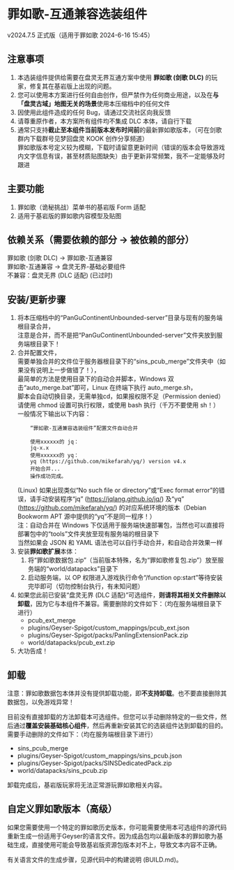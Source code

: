# 罪如歌-互通兼容选装组件
v2024.7.5 正式版（适用于罪如歌 2024-6-16 15:45）

## 注意事项

1. 本选装组件提供给需要在盘灵无界互通方案中使用 **罪如歌 (剑歌 DLC)** 的玩家，修复其在基岩版上出现的问题。
2. 您可以使用本方案进行任何自由创作，但严禁作为任何商业用途，以及在**与「盘灵古域」地图无关的场景**使用本压缩档中的任何文件
3. 因使用此组件造成的任何 Bug，请通过交流社区向我反馈
4. 请尊重原作者，本方案所有组件均不集成 DLC 本体，请自行下载
5. 通常只支持**截止至本组件当前版本发布时间前**的最新罪如歌版本，（可在剑歌群内下载群号见梦回盘灵 KOOK 创作分享频道）  
   罪如歌版本号定义较为模糊，下载时请留意更新时间（错误的版本会导致游戏内文字信息有误，甚至材质贴图缺失）由于更新非常频繁，我不一定能够及时跟进

## 主要功能

1. 罪如歌（诡秘挑战）菜单书的基岩版 Form 适配
2. 适用于基岩版的罪如歌内容模型及贴图

## 依赖关系（需要依赖的部分 -> 被依赖的部分）

罪如歌 (剑歌 DLC) -> 罪如歌-互通兼容  
罪如歌-互通兼容 -> 盘灵无界-基础必要组件  
不兼容：盘灵无界 (DLC 适配) (已过时)  

## 安装/更新步骤

1. 将本压缩档中的“PanGuContinentUnbounded-server”目录与现有的服务端根目录合并，  
	注意是合并，而不是把“PanGuContinentUnbounded-server”文件夹放到服务端根目录下！
2. 合并配置文件，  
	需要单独合并的文件位于服务器根目录下的“sins_pcub_merge”文件夹中（如果没有说明上一步做错了！），  
	最简单的方法是使用目录下的自动合并脚本，Windows 双击“auto_merge.bat”即可，Linux 在终端下执行 auto_merge.sh，  
	脚本会自动切换目录，无需单独cd，如果报权限不足（Permission denied）请使用 chmod 设置可执行权限，或使用 bash 执行（千万不要使用 sh！）  
	一般情况下输出以下内容：  
	```
		“罪如歌-互通兼容选装组件”配置文件自动合并

		使用xxxxxx的 jq：
		jq-x.x
		使用xxxxxx的 yq：
		yq (https://github.com/mikefarah/yq/) version v4.x
		开始合并...
		操作成功完成。
	```
	(Linux) 如果出现类似“No such file or directory”或“Exec format error”的错误，请手动安装程序“jq” (https://jqlang.github.io/jq/) 及“yq” (https://github.com/mikefarah/yq/) 的对应系统环境的版本（Debian Bookworm APT 源中提供的“yq”不是同一程序！）  
	注：自动合并在 Windows 下仅适用于服务端快速部署包，当然也可以直接将部署包中的“tools”文件夹放至现有服务端的根目录下  
	当然如果会 JSON 和 YAML 语法也可以自行手动合并，和自动合并效果一样
3. 安装**罪如歌扩展**本体：
   1. 将“罪如歌数据包.zip”（当前版本特殊，名为“罪如歌修复包.zip”）放至服务端的“world/datapacks”目录下
   2. 启动服务端，以 OP 权限进入游戏执行命令“/function op:start”等待安装完毕即可（切勿控制台执行，有未知问题）
4. 如果您此前已安装“盘灵无界 (DLC 适配)”可选组件，**则请将其相关文件删除以卸载**，因为它与本组件不兼容。需要删除的文件如下：（均在服务端根目录下进行）
   - pcub_ext_merge
   - plugins/Geyser-Spigot/custom_mappings/pcub_ext.json
   - plugins/Geyser-Spigot/packs/PanlingExtensionPack.zip
   - world/datapacks/pcub_ext.zip
5. 大功告成！

## 卸载

注意：罪如歌数据包本体并没有提供卸载功能，即**不支持卸载**。也不要直接删除其数据包，以免游戏异常！

目前没有直接卸载的方法卸载本可选组件。但您可以手动删除特定的一些文件，然后通过**覆盖安装基础核心组件**，然后再重新安装其它的选装组件达到卸载的目的。需要手动删除的文件如下：（均在服务端根目录下进行）
- sins_pcub_merge
- plugins/Geyser-Spigot/custom_mappings/sins_pcub.json
- plugins/Geyser-Spigot/packs/SINSDedicatedPack.zip
- world/datapacks/sins_pcub.zip

卸载完成后，基岩版玩家将无法正常游玩罪如歌相关内容。

## 自定义罪如歌版本（高级）

如果您需要使用一个特定的罪如歌历史版本，你可能需要使用本可选组件的源代码重新生成一份适用于Geyser的语言文件。因为成品包均以最新版本的罪如歌为基础生成，直接使用可能会导致基岩版资源包版本对不上，导致文本内容不正确。

有关语言文件的生成步骤，见源代码中的构建说明 (BUILD.md)。